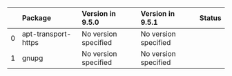 <!-- markdown-link-check-disable -->

|    | Package             | Version in 9.5.0     | Version in 9.5.1     | Status   |
|---:|:--------------------|:---------------------|:---------------------|:---------|
|  0 | apt-transport-https | No version specified | No version specified |          |
|  1 | gnupg               | No version specified | No version specified |          |